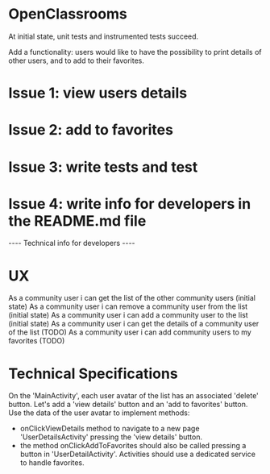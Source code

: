 # OpenClassrooms

At initial state, unit tests and instrumented tests succeed.

Add a functionality: users would like to have the possibility to print details of other users, and to add to their favorites.
# Issue 1: view users details
# Issue 2: add to favorites
# Issue 3: write tests and test
# Issue 4: write info for developers in the README.md file


---- Technical info for developers ----

# UX
As a community user i can get the list of the other community users (initial state)
As a community user i can remove a community user from the list (initial state)
As a community user i can add a community user to the list (initial state)
As a community user i can get the details of a community user of the list (TODO)
As a community user i can add community users to my favorites (TODO)

# Technical Specifications
On the 'MainActivity', each user avatar of the list has an associated 'delete' button.
Let's add a 'view details' button and an 'add to favorites' button.
Use the data of the user avatar to implement methods:
- onClickViewDetails method to navigate to a new page 'UserDetailsActivity' pressing the 'view details' button.
- the method onClickAddToFavorites should also be called pressing a button in 'UserDetailActivity'.
Activities should use a dedicated service to handle favorites.

